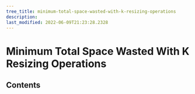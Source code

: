 ```yaml
---
tree_title: minimum-total-space-wasted-with-k-resizing-operations
description: 
last_modified: 2022-06-09T21:23:28.2328
---
```


# Minimum Total Space Wasted With K Resizing Operations

## Contents
